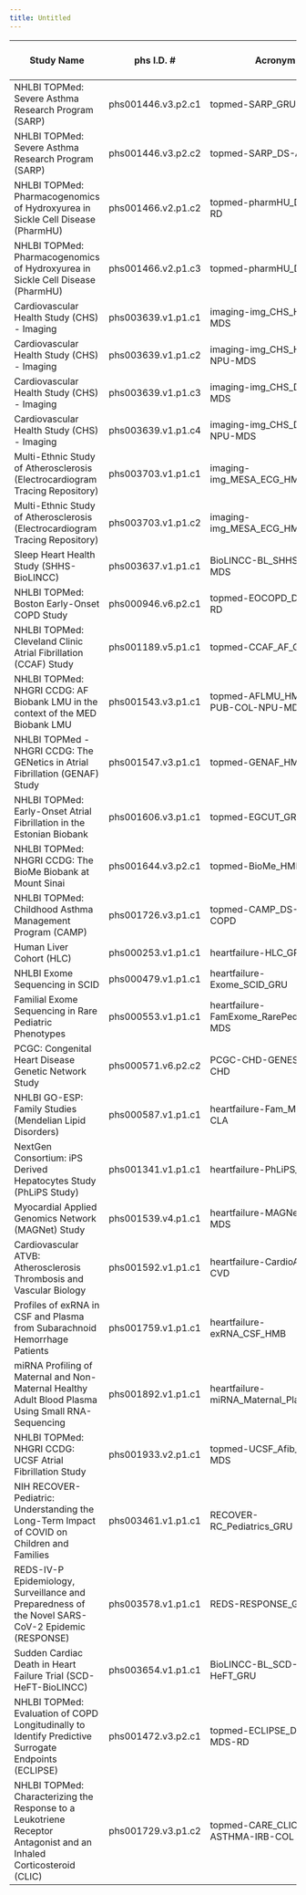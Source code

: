 ```yaml
---
title: Untitled
---
```


<table><thead><tr><th width="324">Study Name</th><th width="138">phs I.D. #</th><th width="163">Acronym</th><th width="104">New to BioData Catalyst</th><th>New study version</th></tr></thead><tbody><tr><td>NHLBI TOPMed: Severe Asthma Research Program (SARP)</td><td>phs001446.v3.p2.c1</td><td>topmed-SARP_GRU</td><td>Yes</td><td>No</td></tr><tr><td>NHLBI TOPMed: Severe Asthma Research Program (SARP)</td><td>phs001446.v3.p2.c2</td><td>topmed-SARP_DS-AAI-PUB</td><td>Yes</td><td>No</td></tr><tr><td>NHLBI TOPMed: Pharmacogenomics of Hydroxyurea in Sickle Cell Disease (PharmHU)</td><td>phs001466.v2.p1.c2</td><td>topmed-pharmHU_DS-SCD-RD</td><td>Yes</td><td>No</td></tr><tr><td>NHLBI TOPMed: Pharmacogenomics of Hydroxyurea in Sickle Cell Disease (PharmHU)</td><td>phs001466.v2.p1.c3</td><td>topmed-pharmHU_DS-SCD</td><td>Yes</td><td>No</td></tr><tr><td>Cardiovascular Health Study (CHS) - Imaging</td><td>phs003639.v1.p1.c1</td><td>imaging-img_CHS_HMB-MDS</td><td>Yes</td><td>No</td></tr><tr><td>Cardiovascular Health Study (CHS) - Imaging</td><td>phs003639.v1.p1.c2</td><td>imaging-img_CHS_HMB-NPU-MDS</td><td>Yes</td><td>No</td></tr><tr><td>Cardiovascular Health Study (CHS) - Imaging</td><td>phs003639.v1.p1.c3</td><td>imaging-img_CHS_DS-CVD-MDS</td><td>Yes</td><td>No</td></tr><tr><td>Cardiovascular Health Study (CHS) - Imaging</td><td>phs003639.v1.p1.c4</td><td>imaging-img_CHS_DS-CVD-NPU-MDS</td><td>Yes</td><td>No</td></tr><tr><td>Multi-Ethnic Study of Atherosclerosis (Electrocardiogram Tracing Repository)</td><td>phs003703.v1.p1.c1</td><td>imaging-img_MESA_ECG_HMB</td><td>Yes</td><td>No</td></tr><tr><td>Multi-Ethnic Study of Atherosclerosis (Electrocardiogram Tracing Repository)</td><td>phs003703.v1.p1.c2</td><td>imaging-img_MESA_ECG_HMB-NPU</td><td>Yes</td><td>No</td></tr><tr><td>Sleep Heart Health Study (SHHS-BioLINCC)</td><td>phs003637.v1.p1.c1</td><td>BioLINCC-BL_SHHS_HMB-MDS</td><td>No</td><td>No</td></tr><tr><td>NHLBI TOPMed: Boston Early-Onset COPD Study</td><td>phs000946.v6.p2.c1</td><td>topmed-EOCOPD_DS-CS-RD</td><td>No</td><td>Yes</td></tr><tr><td>NHLBI TOPMed: Cleveland Clinic Atrial Fibrillation (CCAF) Study</td><td>phs001189.v5.p1.c1</td><td>topmed-CCAF_AF_GRU-IRB</td><td>No</td><td>Yes</td></tr><tr><td>NHLBI TOPMed: NHGRI CCDG: AF Biobank LMU in the context of the MED Biobank LMU</td><td>phs001543.v3.p1.c1</td><td>topmed-AFLMU_HMB-IRB-PUB-COL-NPU-MDS</td><td>No</td><td>Yes</td></tr><tr><td>NHLBI TOPMed - NHGRI CCDG: The GENetics in Atrial Fibrillation (GENAF) Study</td><td>phs001547.v3.p1.c1</td><td>topmed-GENAF_HMB-NPU</td><td>No</td><td>Yes</td></tr><tr><td>NHLBI TOPMed: Early-Onset Atrial Fibrillation in the Estonian Biobank</td><td>phs001606.v3.p1.c1</td><td>topmed-EGCUT_GRU</td><td>No</td><td>Yes</td></tr><tr><td>NHLBI TOPMed: NHGRI CCDG: The BioMe Biobank at Mount Sinai</td><td>phs001644.v3.p2.c1</td><td>topmed-BioMe_HMB-NPU</td><td>No</td><td>Yes</td></tr><tr><td>NHLBI TOPMed: Childhood Asthma Management Program (CAMP)</td><td>phs001726.v3.p1.c1</td><td>topmed-CAMP_DS-AST-COPD</td><td>No</td><td>Yes</td></tr><tr><td>Human Liver Cohort (HLC)</td><td>phs000253.v1.p1.c1</td><td>heartfailure-HLC_GRU</td><td>Yes</td><td>No</td></tr><tr><td>NHLBI Exome Sequencing in SCID</td><td>phs000479.v1.p1.c1</td><td>heartfailure-Exome_SCID_GRU</td><td>Yes</td><td>No</td></tr><tr><td>Familial Exome Sequencing in Rare Pediatric Phenotypes</td><td>phs000553.v1.p1.c1</td><td>heartfailure-FamExome_RarePeds_GRU-MDS</td><td>Yes</td><td>No</td></tr><tr><td>PCGC: Congenital Heart Disease Genetic Network Study</td><td>phs000571.v6.p2.c2</td><td>PCGC-CHD-GENES_DS-CHD</td><td>Yes</td><td>No</td></tr><tr><td>NHLBI GO-ESP: Family Studies (Mendelian Lipid Disorders)</td><td>phs000587.v1.p1.c1</td><td>heartfailure-Fam_MLD_DS-CLA</td><td>Yes</td><td>No</td></tr><tr><td>NextGen Consortium: iPS Derived Hepatocytes Study (PhLiPS Study)</td><td>phs001341.v1.p1.c1</td><td>heartfailure-PhLiPS_GRU</td><td>Yes</td><td>No</td></tr><tr><td>Myocardial Applied Genomics Network (MAGNet) Study</td><td>phs001539.v4.p1.c1</td><td>heartfailure-MAGNet_HMB-MDS</td><td>Yes</td><td>No</td></tr><tr><td>Cardiovascular ATVB: Atherosclerosis Thrombosis and Vascular Biology</td><td>phs001592.v1.p1.c1</td><td>heartfailure-CardioATVB_DS-CVD</td><td>Yes</td><td>No</td></tr><tr><td>Profiles of exRNA in CSF and Plasma from Subarachnoid Hemorrhage Patients</td><td>phs001759.v1.p1.c1</td><td>heartfailure-exRNA_CSF_HMB</td><td>Yes</td><td>No</td></tr><tr><td>miRNA Profiling of Maternal and Non-Maternal Healthy Adult Blood Plasma Using Small RNA-Sequencing</td><td>phs001892.v1.p1.c1</td><td>heartfailure-miRNA_Maternal_Plasma_GRU</td><td>Yes</td><td>No</td></tr><tr><td>NHLBI TOPMed: NHGRI CCDG: UCSF Atrial Fibrillation Study</td><td>phs001933.v2.p1.c1</td><td>topmed-UCSF_Afib_HMB-MDS</td><td>Yes</td><td>No</td></tr><tr><td>NIH RECOVER-Pediatric: Understanding the Long-Term Impact of COVID on Children and Families</td><td>phs003461.v1.p1.c1</td><td>RECOVER-RC_Pediatrics_GRU</td><td>Yes</td><td>No</td></tr><tr><td>REDS-IV-P Epidemiology, Surveillance and Preparedness of the Novel SARS-CoV-2 Epidemic (RESPONSE)</td><td>phs003578.v1.p1.c1</td><td>REDS-RESPONSE_GRU</td><td>Yes</td><td>No</td></tr><tr><td>Sudden Cardiac Death in Heart Failure Trial (SCD-HeFT-BioLINCC)</td><td>phs003654.v1.p1.c1</td><td>BioLINCC-BL_SCD-HeFT_GRU</td><td>Yes</td><td>No</td></tr><tr><td>NHLBI TOPMed: Evaluation of COPD Longitudinally to Identify Predictive Surrogate Endpoints (ECLIPSE)</td><td>phs001472.v3.p2.c1</td><td>topmed-ECLIPSE_DS-CS-MDS-RD</td><td>No</td><td>Yes</td></tr><tr><td>NHLBI TOPMed: Characterizing the Response to a Leukotriene Receptor Antagonist and an Inhaled Corticosteroid (CLIC)</td><td>phs001729.v3.p1.c2</td><td>topmed-CARE_CLIC_DS-ASTHMA-IRB-COL</td><td>No</td><td>No</td></tr></tbody></table>
